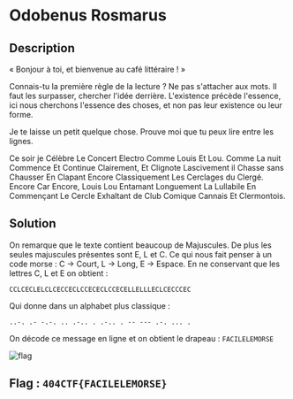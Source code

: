 # Odobenus Rosmarus

## Description

« Bonjour à toi, et bienvenue au café littéraire ! »

Connais-tu la première règle de la lecture ? Ne pas s'attacher aux mots. Il faut les surpasser, chercher l'idée derrière. L'existence précède l'essence, ici nous cherchons l'essence des choses, et non pas leur existence ou leur forme.

Je te laisse un petit quelque chose. Prouve moi que tu peux lire entre les lignes.

Ce soir je Célèbre Le Concert Electro Comme Louis Et Lou. Comme La nuit Commence Et Continue Clairement, Et Clignote Lascivement il Chasse sans Chausser En Clapant Encore Classiquement Les Cerclages du Clergé. Encore Car Encore, Louis Lou Entamant Longuement La Lullabile En Commençant Le Cercle Exhaltant de Club Comique Cannais Et Clermontois.

## Solution

On remarque que le texte contient beaucoup de Majuscules. De plus les seules majuscules présentes sont E, L et C. Ce qui nous fait penser à un code morse : C -> Court, L -> Long, E -> Espace. En ne conservant que les lettres C, L et E on obtient :

`CCLCECLELCLCECCECLCCECECLCCECELLELLLECLCECCCEC`

Qui donne dans un alphabet plus classique :

`..-. .- -.-. .. .-.. . .-.. . -- --- .-. ... .`

On décode ce message en ligne et on obtient le drapeau : `FACILELEMORSE`

![flag](flag.png)

## Flag : `404CTF{FACILELEMORSE}`
